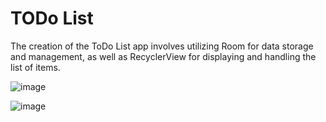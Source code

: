 # TODo List
The creation of the ToDo List app involves utilizing Room for data storage and management, as well as RecyclerView for displaying and handling the list of items.

![image](https://github.com/kashish8660/Room_RecylerView/assets/65414984/8fab6bdf-bf24-4098-83d5-6471fce250c9)

![image](https://github.com/kashish8660/Room_RecylerView/assets/65414984/c9b83da9-29f2-4a60-bf21-19ceedf2634a)
